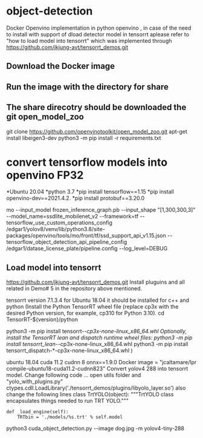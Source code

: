 # object-detection
Docker Openvino implementation in python openvino , in case of the need to install with support of dload detector model in tensorrt aplease refer to "how to load model into tensorrt" which was implemented through https://github.com/jkjung-avt/tensorrt_demos.git
## Download the Docker  image 
## Run the image with the directory for  share 
## The share direcotry should be downloaded the git open_model_zoo
git clone https://github.com/openvinotoolkit/open_model_zoo.git
apt-get install libeigen3-dev
python3 -m pip install -r requirements.txt


# convert tensorflow models into openvino FP32
*Ubuntu 20.04 
*python 3.7
*pip install tensorflow==1.15
*pip  install openvino-dev==2021.4.2.
*pip install protobuf==3.20.0

mo --input_model frozen_inference_graph.pb --input_shape  "[1,300,300,3]" --model_name=ssdlite_mobilenet_v2  --framework=tf --tensorflow_use_custom_operations_config /edgar1/yolov8/venv/lib/python3.8/site-packages/openvino/tools/mo/front/tf/ssd_support_api_v1.15.json --tensorflow_object_detection_api_pipeline_config /edgar1/datase_license_plate/pipeline.config   --log_level=DEBUG

## Load model into tensorrt
https://github.com/jkjung-avt/tensorrt_demos.git
Install pluguins and all related in Demo# 5 in the repository above mentioned.

tensorrt version 7.1.3.4 for Ubuntu 18.04 it should be installed for c++ and python 
(Install the Python TensorRT wheel file (replace cp3x with the desired Python version, for example, cp310 for Python 3.10).
cd TensorRT-${version}/python

python3 -m pip install tensorrt-*-cp3x-none-linux_x86_64.whl
Optionally, install the TensorRT lean and dispatch runtime wheel files:
python3 -m pip install tensorrt_lean-*-cp3x-none-linux_x86_64.whl
python3 -m pip install tensorrt_dispatch-*-cp3x-none-linux_x86_64.whl )

ubuntu 18.04
cuda 11.2
cudnn 8
onnx==1.9.0
Docker image = "jcaltamare/lpr  compile-ubuntu18-cuda11.2-cudnn823"
Convert yolov4 288  into tensorrt model.
Change following code ... 
open utils folder and "yolo_with_plugins.py" 
   ctypes.cdll.LoadLibrary('./tensorrt_demos/plugins/libyolo_layer.so')
also change the following lines
class TrtYOLO(object):
    """TrtYOLO class encapsulates things needed to run TRT YOLO."""

    def _load_engine(self):
        TRTbin = './models/%s.trt' % self.model
 
python3 cuda_object_detection.py --image dog.jpg  -m yolov4-tiny-288

